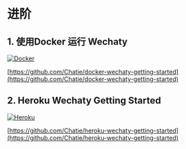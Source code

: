 # 进阶

## 1. 使用Docker 运行 Wechaty  <a id="docker"></a>

[![Docker](https://avatars0.githubusercontent.com/u/5429470?s=200)](https://github.com/Chatie/docker-wechaty-getting-started)

[https://github.com/Chatie/docker-wechaty-getting-started](https://github.com/Chatie/docker-wechaty-getting-started)

## 2. Heroku Wechaty Getting Started  <a id="heroku"></a>

[![Heroku](https://avatars3.githubusercontent.com/u/23211?s=200)](https://github.com/Chatie/heroku-wechaty-getting-started)

[https://github.com/Chatie/heroku-wechaty-getting-started](https://github.com/Chatie/heroku-wechaty-getting-started)

